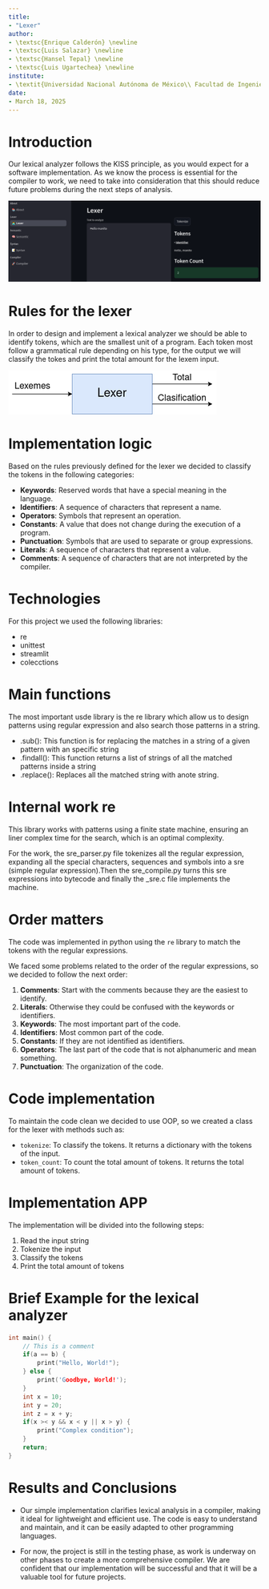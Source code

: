 ```yaml
---
title:
- "Lexer"
author:
- \textsc{Enrique Calderón} \newline
- \textsc{Luis Salazar} \newline
- \textsc{Hansel Tepal} \newline
- \textsc{Luis Ugartechea} \newline
institute:
- \textit{Universidad Nacional Autónoma de México\\ Facultad de Ingeniería}
date:
- March 18, 2025
---
```


# Introduction

Our lexical analyzer follows the KISS principle, as you would expect for a software implementation. As we know the process is essential for the compiler to work, we need to take into consideration that this should reduce future problems during the next steps of analysis.

![Our lexer :)](./presentation_img/intro.png)

# Rules for the lexer

In order to design and implement a lexical analyzer we should be able to identify tokens, which are the smallest unit of a program. Each token most follow a grammatical rule depending on his type, for the output we will classify the tokes and print the total amount for the lexem input.

![Block diagram](./presentation_img/block_diag.png)


# Implementation logic

Based on the rules previously defined for the lexer we decided to classify the tokens in the following categories:

- **Keywords**: Reserved words that have a special meaning in the language.
- **Identifiers**: A sequence of characters that represent a name.
- **Operators**: Symbols that represent an operation.
- **Constants**: A value that does not change during the execution of a program.
- **Punctuation**: Symbols that are used to separate or group expressions.
- **Literals**: A sequence of characters that represent a value.
- **Comments**: A sequence of characters that are not interpreted by the compiler.


# Technologies

For this project we used the following libraries:

- re
- unittest
- streamlit
- colecctions


# Main functions

The most important usde library is the re library which allow us to design patterns using regular expression and also search those patterns in a string.

- .sub(): This function is for replacing the matches in a string of a given pattern with an specific string
- .findall(): This function returns a list of strings of all the matched patterns inside a string
- .replace(): Replaces all the matched string with anote string.

# Internal work re

This library works with patterns using a finite state machine, ensuring an liner complex time for the search, which is an optimal complexity.

For the work, the sre_parser.py file tokenizes all the regular expression, expanding all the special characters, sequences and symbols into a sre (simple regular expression).Then the sre_compile.py turns this sre expressions into bytecode and finally the _sre.c file implements the machine.

# Order matters

The code was implemented in python using the `re` library to match the tokens with the regular expressions.

We faced some problems related to the order of the regular expressions, so we decided to follow the next order:

1. **Comments**: Start with the comments because they are the easiest to identify.
2. **Literals**: Otherwise they could be confused with the keywords or identifiers.
3. **Keywords**: The most important part of the code.
4. **Identifiers**: Most common part of the code.
5. **Constants**: If they are not identified as identifiers.
6. **Operators**: The last part of the code that is not alphanumeric and mean something.
7. **Punctuation**: The organization of the code.

# Code implementation

To maintain the code clean we decided to use OOP, so we created a class for the lexer with methods such as:

- `tokenize`: To classify the tokens. It returns a dictionary with the tokens of the input.
- `token_count`: To count the total amount of tokens. It returns the total amount of tokens.

# Implementation APP

The implementation will be divided into the following steps:

1. Read the input string
2. Tokenize the input
3. Classify the tokens
4. Print the total amount of tokens

# Brief Example for the lexical analyzer

```C
int main() {
    // This is a comment
    if(a == b) {
        print("Hello, World!");
    } else {
        print('Goodbye, World!');
    }
    int x = 10;
    int y = 20;
    int z = x + y;
    if(x >< y && x < y || x > y) {
        print("Complex condition");
    }
    return;
}
```

# Results and Conclusions

- Our simple implementation clarifies lexical analysis in a compiler, making it ideal for lightweight and efficient use. The code is easy to understand and maintain, and it can be easily adapted to other programming languages.

- For now, the project is still in the testing phase, as work is underway on other phases to create a more comprehensive compiler. We are confident that our implementation will be successful and that it will be a valuable tool for future projects.
